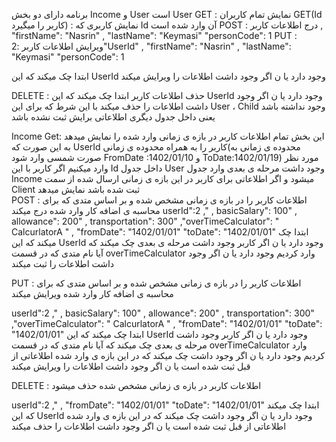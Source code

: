 برنامه دارای دو بخش  Income  و User  است 
User
 GET : نمایش تمام کاربران
GET(Id  کاربر را میگیرد) : نمایش کاربری که Id آن وارد شده است
POST : درج اطلاعات کاربر 
 , "firstName": "Nasrin"
 , "lastName": "Keymasi"
  "personCode": 1
PUT : ویرایش اطلاعات کاربر
 :2"UserId"
, "firstName": "Nasrin"
 , "lastName": "Keymasi"
  "personCode": 1

ابتدا چک میکند که این UserId وجود دارد یا ن
اگر وجود داشت اطلاعات را ویرایش میکند

DELETE : حذف اطلاعات کاربر
ابتدا چک میکند که این UserId وجود دارد یا ن
اگر وجود داشت اطلاعات را حذف  میکند  با این شرط که برای این User ، Child وجود نداشته باشد یعنی داخل جدول دیگری اطلاعاتی برایش ثبت نشده باشد

Income
Get: این بخش تمام اطلاعات کاربر در بازه ی زمانی وارد شده را نمایش میدهد
به این صورت که UserId کاربر را به همراه محدوده ی زمانی(محدوده ی زمانی به صورت شمسی وارد شود FromDate :1402/01/10  و ToDate:1402/01/19) مورد نظر وارد میکنیم 
اگر کاربر با این Id  داخل جدول User وجود داشت مرحله ی بعدی وارد جدول   Income میشود و اگر اطلاعاتی برای کاربر در این بازه ی زمانی ارسال شده از سمت Client  ثبت شده باشد نمایش میدهد  
POST : اطلاعات کاربر را در بازه ی زمانی مشخص شده و بر اساس متدی که برای محاسبه ی اضافه کار وارد شده درج میکند
userId":2 ,"
 , basicSalary": 100"
 , allowance": 200"
,  transportation": 300"
  ,"overTimeCalculator": " CalcurlatorA "
,  "fromDate": "1402/01/01"
  "toDate": "1402/01/01"
ابتدا چک میکند که این UserId وجود دارد یا ن
اگر کاربر وجود داشت مرحله ی بعدی چک میکند که آیا نام متدی که در قسمت overTimeCalculator  وارد کردیم وجود دارد یا ن
اگر وجود داشت اطلاعات را ثبت میکند

PUT : اطلاعات کاربر را در بازه ی زمانی مشخص شده و بر اساس متدی که برای محاسبه ی اضافه کار وارد شده ویرایش میکند

userId":2 ,"
 , basicSalary": 100"
 , allowance": 200"
,  transportation": 300"
  ,"overTimeCalculator": " CalcurlatorA "
,  "fromDate": "1402/01/01"
  "toDate": "1402/01/01"
ابتدا چک میکند که این UserId وجود دارد یا ن
اگر کاربر وجود داشت مرحله ی بعدی چک میکند که آیا نام متدی که در قسمت overTimeCalculator  وارد کردیم وجود دارد یا ن
اگر وجود داشت چک میکند که در این بازه ی وارد شده اطلاعاتی از قبل ثبت شده است یا ن
اگر وجود داشت اطلاعات را  ویرایش  میکند

DELETE : اطلاعات کاربر در بازه ی زمانی مشخص شده حذف میشود


userId":2 ,"
,  "fromDate": "1402/01/01"
  "toDate": "1402/01/01"
ابتدا چک میکند که این UserId وجود دارد یا ن
اگر وجود داشت چک میکند که در این بازه ی وارد شده اطلاعاتی از قبل ثبت شده است یا ن
اگر وجود داشت اطلاعات را  حذف  میکند



